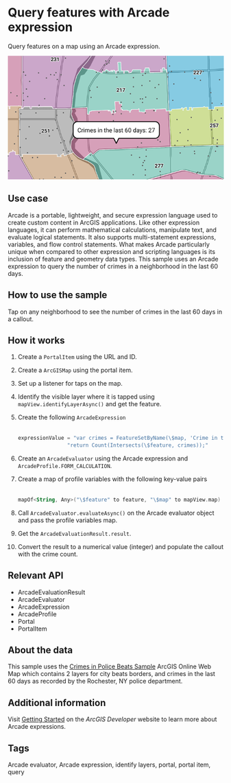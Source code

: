 # Query features with Arcade expression

Query features on a map using an Arcade expression.

![QueryFeaturesWithArcadeExpression](query-features-with-arcade-expression.png)

## Use case

Arcade is a portable, lightweight, and secure expression language used to create custom content in ArcGIS applications. Like other expression languages, it can perform mathematical calculations, manipulate text, and evaluate logical statements. It also supports multi-statement expressions, variables, and flow control statements. What makes Arcade particularly unique when compared to other expression and scripting languages is its inclusion of feature and geometry data types. This sample uses an Arcade expression to query the number of crimes in a neighborhood in the last 60 days.

## How to use the sample

Tap on any neighborhood to see the number of crimes in the last 60 days in a callout.

## How it works

1. Create a `PortalItem` using the URL and ID.
2. Create a `ArcGISMap` using the portal item.
3. Set up a listener for taps on the map.
4. Identify the visible layer where it is tapped using `mapView.identifyLayerAsync()` and get the feature.
5. Create the following `ArcadeExpression`

    ```kotlin

    expressionValue = "var crimes = FeatureSetByName(\$map, 'Crime in the last 60 days');\n"
                    "return Count(Intersects(\$feature, crimes));"

    ```

6. Create an `ArcadeEvaluator` using the Arcade expression and `ArcadeProfile.FORM_CALCULATION`.
7. Create a map of profile variables with the following key-value pairs

    ```kotlin

    mapOf<String, Any>("\$feature" to feature, "\$map" to mapView.map)

    ```

8. Call `ArcadeEvaluator.evaluateAsync()` on the Arcade evaluator object and pass the profile variables map.
9. Get the `ArcadeEvaluationResult.result`.
10. Convert the result to a numerical value (integer) and populate the callout with the crime count.

## Relevant API

* ArcadeEvaluationResult
* ArcadeEvaluator
* ArcadeExpression
* ArcadeProfile
* Portal
* PortalItem

## About the data

This sample uses the [Crimes in Police Beats Sample](https://www.arcgis.com/home/item.html?id=539d93de54c7422f88f69bfac2aebf7d) ArcGIS Online Web Map which contains 2 layers for city beats borders, and crimes in the last 60 days as recorded by the Rochester, NY police department.

## Additional information

Visit [Getting Started](https://developers.arcgis.com/arcade/) on the *ArcGIS Developer* website to learn more about Arcade expressions.

## Tags

Arcade evaluator, Arcade expression, identify layers, portal, portal item, query
